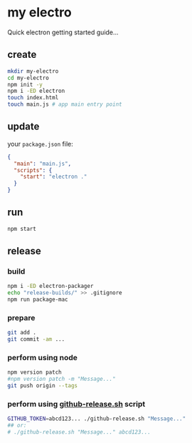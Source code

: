 # my electro
Quick electron getting started guide...

## create

```bash
mkdir my-electro
cd my-electro
npm init -y
npm i -ED electron
touch index.html
touch main.js # app main entry point
```

## update

your `package.json` file:

```json
{
  "main": "main.js",
  "scripts": {
    "start": "electron ."
  }
}
```

## run

```bash
npm start
```

## release

### build

```bash
npm i -ED electron-packager
echo "release-builds/" >> .gitignore
npm run package-mac
```

### prepare

```bash
git add .
git commit -am ...
```

### perform using node

```bash
npm version patch
#npm version patch -m "Message..."
git push origin --tags
```

### perform using [github-release.sh](github-release.sh) script

```bash
GITHUB_TOKEN=abcd123... ./github-release.sh "Message..."
## or:
# ./github-release.sh "Message..." abcd123...
```
